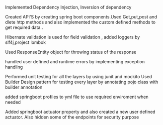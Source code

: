 Implemented Dependency Injection, Inversion of dependency

Created API'S by creating spring boot components.Used Get,put,post and dlete http methods and also implemented the custom defined methods to get required data..

Hibernate validation is used for field validation , added loggers by slf4j,project lombok

Used ResponseEntity object for throwing status of the response

handled user defined and runtime errors by implementing exception handling

Performed unit  testing for all the layers by using junit and mockito
Used Builder Design pattern for testing every layer by annotating pojo class with builder annotation

added springboot profiles to yml file to use required enviroment when needed

Added springboot actuator property and also created a new user defined actuator. Also hidden some of the endpoints for security purpose
